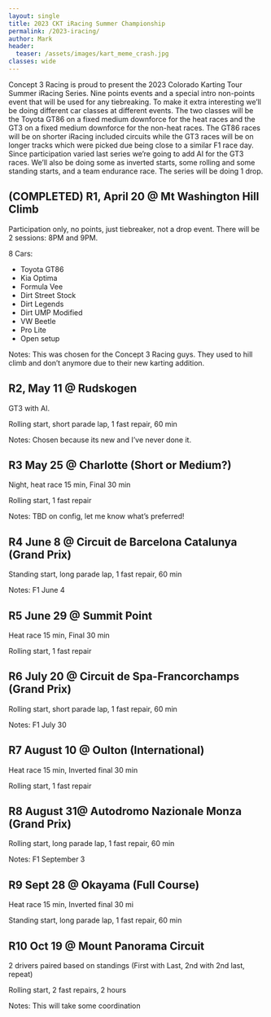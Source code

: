 ```yaml
---
layout: single
title: 2023 CKT iRacing Summer Championship
permalink: /2023-iracing/
author: Mark
header:
  teaser: /assets/images/kart_meme_crash.jpg
classes: wide
---
```


Concept 3 Racing is proud to present the 2023 Colorado Karting Tour Summer iRacing Series.
Nine points events and a special intro non-points event that will be used for any tiebreaking.
To make it extra interesting we’ll be doing different car classes at different events.
The two classes will be the Toyota GT86 on a fixed medium downforce for the heat races and the GT3 on a fixed medium downforce for the non-heat races.
The GT86 races will be on shorter iRacing included circuits while the GT3 races will be on longer tracks which were picked due being close to a similar F1 race day.
Since participation varied last series we’re going to add AI for the GT3 races.
We’ll also be doing some as inverted starts, some rolling and some standing starts, and a team endurance race.
The series will be doing 1 drop.

## (COMPLETED) R1, April 20 @ Mt Washington Hill Climb

Participation only, no points, just tiebreaker, not a drop event.
There will be 2 sessions: 8PM and 9PM.

8 Cars:
- Toyota GT86
- Kia Optima
- Formula Vee
- Dirt Street Stock
- Dirt Legends
- Dirt UMP Modified
- VW Beetle
- Pro Lite
- Open setup

Notes: This was chosen for the Concept 3 Racing guys.
They used to hill climb and don’t anymore due to their new karting addition.

## R2, May 11 @ Rudskogen

GT3 with AI.

Rolling start, short parade lap, 1 fast repair, 60 min

Notes: Chosen because its new and I’ve never done it.

## R3 May 25 @ Charlotte (Short or Medium?)

Night, heat race 15 min, Final 30 min

Rolling start, 1 fast repair

Notes: TBD on config, let me know what’s preferred!

## R4 June 8 @ Circuit de Barcelona Catalunya (Grand Prix)

Standing start, long parade lap, 1 fast repair, 60 min

Notes: F1 June 4

## R5 June 29 @ Summit Point

Heat race 15 min, Final 30 min

Rolling start, 1 fast repair

## R6 July 20 @ Circuit de Spa-Francorchamps (Grand Prix)

Rolling start, short parade lap, 1 fast repair, 60 min

Notes: F1 July 30

## R7 August 10 @ Oulton (International)

Heat race 15 min, Inverted final 30 min

Rolling start, 1 fast repair

## R8 August 31@ Autodromo Nazionale Monza (Grand Prix)

Rolling start, long parade lap, 1 fast repair, 60 min

Notes: F1 September 3

## R9 Sept 28 @ Okayama (Full Course)

Heat race 15 min, Inverted final 30 mi

Standing start, long parade lap, 1 fast repair, 60 min

## R10 Oct 19 @ Mount Panorama Circuit

2 drivers paired based on standings (First with Last, 2nd with 2nd last, repeat)

Rolling start, 2 fast repairs, 2 hours

Notes: This will take some coordination
